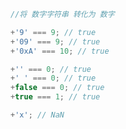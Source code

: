 <!--
Title: 类型转换之奇计淫巧（javascript）
Tag: javascript tips
-->

```javascript
//将 数字字符串 转化为 数字

+'9' === 9; // true
+'09' === 9; // true
+'0xA' === 10; // true

+'' === 0; // true
+' ' === 0; // true
+false === 0; // true
+true === 1; // true

+'x'; // NaN
```
